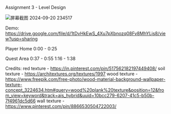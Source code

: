 Assignment 3 - Level Design

![屏幕截图 2024-09-20 234517](https://github.com/user-attachments/assets/87fff4e7-036e-4c69-bc2a-8a80949d0951)

Demo: https://drive.google.com/file/d/1tDvHkEwS_4Xu7pXbnozq08Fv8MhYLjs8/view?usp=sharing

Player Home
0:00 - 0:25

Quest Area
0:37 - 0:55
1:16 - 1:38

Credits:
red texture - https://in.pinterest.com/pin/517562182197449408/
soil texture - https://architextures.org/textures/1997
wood texture - https://www.freepik.com/free-photo/wood-material-background-wallpaper-texture-concept_3224634.htm#query=wood%20plank%20texture&position=12&from_view=keyword&track=ais_hybrid&uuid=10bcc279-6207-41c5-b50b-7f4961dc5d66 
wall texture - https://www.pinterest.com/pin/8866530504722003/
